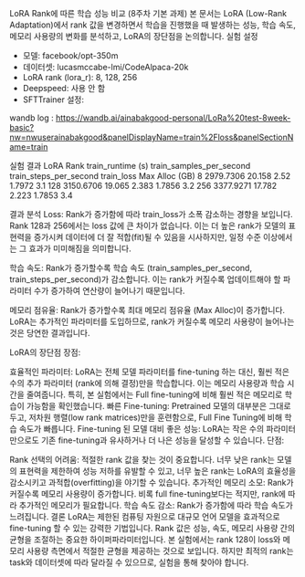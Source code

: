 LoRA Rank에 따른 학습 성능 비교 (8주차 기본 과제)
본 문서는 LoRA (Low-Rank Adaptation)에서 rank 값을 변경하면서 학습을 진행했을 때 발생하는 성능, 학습 속도, 메모리 사용량의 변화를 분석하고, LoRA의 장단점을 논의합니다.
실험 설정
* 모델: facebook/opt-350m
* 데이터셋: lucasmccabe-lmi/CodeAlpaca-20k
* LoRA rank (lora_r): 8, 128, 256
* Deepspeed: 사용 안 함
* SFTTrainer 설정:

wandb log : https://wandb.ai/ainabakgood-personal/LoRa%20test-8week-basic?nw=nwuserainabakgood&panelDisplayName=train%2Floss&panelSectionName=train


실험 결과
LoRA Rank	train_runtime (s)	train_samples_per_second	train_steps_per_second	train_loss	Max Alloc (GB)
8	            2979.7306             20.158	                 2.52	               1.7972	     3.1
128	          3150.6706	            19.065	                 2.383	             1.7856	     3.2
256	          3377.9271	            17.782	                 2.223	             1.7853	     3.4


결과 분석
Loss: Rank가 증가함에 따라 train_loss가 소폭 감소하는 경향을 보입니다. Rank 128과 256에서는 loss 값에 큰 차이가 없습니다. 이는 더 높은 rank가 모델의 표현력을 증가시켜 데이터에 더 잘 적합(fit)될 수 있음을 시사하지만, 일정 수준 이상에서는 그 효과가 미미해짐을 의미합니다.

학습 속도: Rank가 증가할수록 학습 속도 (train_samples_per_second, train_steps_per_second)가 감소합니다. 이는 rank가 커질수록 업데이트해야 할 파라미터 수가 증가하여 연산량이 늘어나기 때문입니다.

메모리 점유율: Rank가 증가할수록 최대 메모리 점유율 (Max Alloc)이 증가합니다.  LoRA는 추가적인 파라미터를 도입하므로, rank가 커질수록 메모리 사용량이 늘어나는 것은 당연한 결과입니다.

LoRA의 장단점
장점:

효율적인 파라미터: LoRA는 전체 모델 파라미터를 fine-tuning 하는 대신, 훨씬 적은 수의 추가 파라미터 (rank에 의해 결정)만을 학습합니다. 이는 메모리 사용량과 학습 시간을 줄여줍니다. 특히, 본 실험에서는 Full fine-tuning에 비해 훨씬 적은 메모리로 학습이 가능함을 확인했습니다.
빠른 Fine-tuning: Pretrained 모델의 대부분은 그대로 두고, 저차원 행렬(low rank matrices)만을 훈련함으로, Full Fine Tuning에 비해 학습 속도가 빠릅니다.
Fine-tuning 된 모델 대비 좋은 성능: LoRA는 작은 수의 파라미터만으로도 기존 fine-tuning과 유사하거나 더 나은 성능을 달성할 수 있습니다.
단점:

Rank 선택의 어려움: 적절한 rank 값을 찾는 것이 중요합니다. 너무 낮은 rank는 모델의 표현력을 제한하여 성능 저하를 유발할 수 있고, 너무 높은 rank는 LoRA의 효율성을 감소시키고 과적합(overfitting)을 야기할 수 있습니다.
추가적인 메모리 소모: Rank가 커질수록 메모리 사용량이 증가합니다. 비록 full fine-tuning보다는 적지만, rank에 따라 추가적인 메모리가 필요합니다.
학습 속도 감소: Rank가 증가함에 따라 학습 속도가 느려집니다.
결론
LoRA는 제한된 컴퓨팅 자원으로 대규모 언어 모델을 효과적으로 fine-tuning 할 수 있는 강력한 기법입니다.  Rank 값은 성능, 속도, 메모리 사용량 간의 균형을 조절하는 중요한 하이퍼파라미터입니다.  본 실험에서는 rank 128이 loss와 메모리 사용량 측면에서 적절한 균형을 제공하는 것으로 보입니다. 하지만 최적의 rank는 task와 데이터셋에 따라 달라질 수 있으므로, 실험을 통해 찾아야 합니다.
